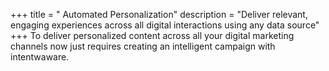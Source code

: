 +++
title = " Automated Personalization"
description = "Deliver relevant, engaging experiences across all digital interactions using any data source"
+++
To deliver personalized content across all your digital marketing channels now just requires creating an intelligent campaign with intentwaware.

<div id="ad" align="center"><script>(function(){document.intentaware="hKRzMaEiCwp9GuJ68eerdd";document.campaignID="27";var b=document.currentScript.parentNode,a=document.createElement("script");a.type="text/javascript";a.async=!0;a.src="https://app.intentaware.com/magneto/aware.js";b.appendChild(a)})();</script></div>
